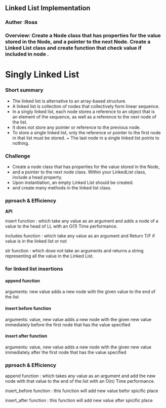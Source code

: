 ## Linked List Implementation
### Auther :Roaa

### Overview: Create a Node class that has properties for the value stored in the Node, and a pointer to the next Node. Create a Linked List class and create function that check value if included in node .

# Singly Linked List
### Short summary
+ The linked list is alternative to an array-based structure.
+ A linked list is collection of nodes that collectively form linear sequence.
+ In a singly linked list, each node stores a reference to an object that is an element of the sequence, as    well as a reference to the next node of the list.
+ It does not store any pointer or reference to the previous node.
+ To store a single linked list, only the reference or pointer to the first node in that list must be stored. + The last node in a single linked list points to nothing.

### Challenge
+ Create a node class that has properties for the value stored in the Node,
+ and a pointer to the next node class. Within your LinkedList class, include a head property.
+ Upon instantiation, an empty Linked List should be created.
+ and create many methods in the linked list class.

### pproach & Efficiency
**API**


insert function : which take any value as an argument and adds a node of a value to the head of LL with an O(1) Time performance.

includes function : which take any value as an argument and Return T/F if value is in the linked list or not

str function : which dose not take an arguments and returns a string representing all the value in the Linked List.

### for linked list insertions
#### append function
arguments: new value
adds a new node with the given value to the end of the list
#### insert before function
arguments: value, new value
adds a new node with the given new value immediately before the first node that has the value specified
####  insert after function
arguments: value, new value
adds a new node with the given new value immediately after the first node that has the value specified
### pproach & Efficiency

append function : which takes any value as an argument and add the new node with that value to the end of the list with an O(n) Time performance.

insert_before function : this function will add new value befor spicific place

insert_after function : this function will add new value after spicific place
